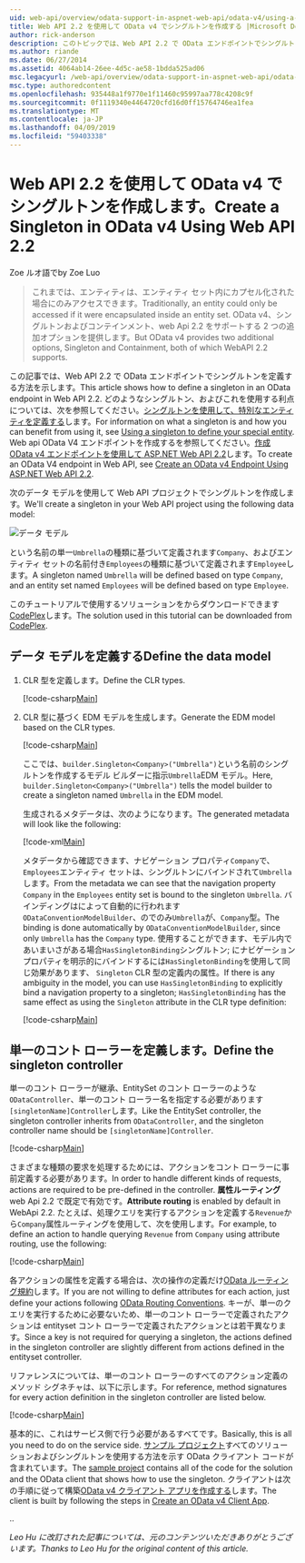 ```yaml
---
uid: web-api/overview/odata-support-in-aspnet-web-api/odata-v4/using-a-singleton-in-an-odata-endpoint-in-web-api-22
title: Web API 2.2 を使用して OData v4 でシングルトンを作成する |Microsoft Docs
author: rick-anderson
description: このトピックでは、Web API 2.2 で OData エンドポイントでシングルトンを定義する方法を示します。
ms.author: riande
ms.date: 06/27/2014
ms.assetid: 4064ab14-26ee-4d5c-ae58-1bdda525ad06
msc.legacyurl: /web-api/overview/odata-support-in-aspnet-web-api/odata-v4/using-a-singleton-in-an-odata-endpoint-in-web-api-22
msc.type: authoredcontent
ms.openlocfilehash: 935448a1f9770e1f11460c95997aa778c4208c9f
ms.sourcegitcommit: 0f1119340e4464720cfd16d0ff15764746ea1fea
ms.translationtype: MT
ms.contentlocale: ja-JP
ms.lasthandoff: 04/09/2019
ms.locfileid: "59403338"
---
```

# <a name="create-a-singleton-in-odata-v4-using-web-api-22"></a><span data-ttu-id="3c297-103">Web API 2.2 を使用して OData v4 でシングルトンを作成します。</span><span class="sxs-lookup"><span data-stu-id="3c297-103">Create a Singleton in OData v4 Using Web API 2.2</span></span>

<span data-ttu-id="3c297-104">Zoe ルオ語で</span><span class="sxs-lookup"><span data-stu-id="3c297-104">by Zoe Luo</span></span>

> <span data-ttu-id="3c297-105">これまでは、エンティティは、エンティティ セット内にカプセル化された場合にのみアクセスできます。</span><span class="sxs-lookup"><span data-stu-id="3c297-105">Traditionally, an entity could only be accessed if it were encapsulated inside an entity set.</span></span> <span data-ttu-id="3c297-106">OData v4、シングルトンおよびコンテインメント、web Api 2.2 をサポートする 2 つの追加オプションを提供します。</span><span class="sxs-lookup"><span data-stu-id="3c297-106">But OData v4 provides two additional options, Singleton and Containment, both of which WebAPI 2.2 supports.</span></span>


<span data-ttu-id="3c297-107">この記事では、Web API 2.2 で OData エンドポイントでシングルトンを定義する方法を示します。</span><span class="sxs-lookup"><span data-stu-id="3c297-107">This article shows how to define a singleton in an OData endpoint in Web API 2.2.</span></span> <span data-ttu-id="3c297-108">どのようなシングルトン、およびこれを使用する利点については、次を参照してください。[シングルトンを使用して、特別なエンティティを定義する](https://blogs.msdn.com/b/odatateam/archive/2014/03/05/use-singleton-to-define-your-special-entity.aspx)します。</span><span class="sxs-lookup"><span data-stu-id="3c297-108">For information on what a singleton is and how you can benefit from using it, see [Using a singleton to define your special entity](https://blogs.msdn.com/b/odatateam/archive/2014/03/05/use-singleton-to-define-your-special-entity.aspx).</span></span> <span data-ttu-id="3c297-109">Web api OData V4 エンドポイントを作成するを参照してください。[作成 OData v4 エンドポイントを使用して ASP.NET Web API 2.2](create-an-odata-v4-endpoint.md)します。</span><span class="sxs-lookup"><span data-stu-id="3c297-109">To create an OData V4 endpoint in Web API, see [Create an OData v4 Endpoint Using ASP.NET Web API 2.2](create-an-odata-v4-endpoint.md).</span></span> 

<span data-ttu-id="3c297-110">次のデータ モデルを使用して Web API プロジェクトでシングルトンを作成します。</span><span class="sxs-lookup"><span data-stu-id="3c297-110">We'll create a singleton in your Web API project using the following data model:</span></span>

![データ モデル](using-a-singleton-in-an-odata-endpoint-in-web-api-22/_static/image1.png)

<span data-ttu-id="3c297-112">という名前の単一`Umbrella`の種類に基づいて定義されます`Company`、およびエンティティ セットの名前付き`Employees`の種類に基づいて定義されます`Employee`します。</span><span class="sxs-lookup"><span data-stu-id="3c297-112">A singleton named `Umbrella` will be defined based on type `Company`, and an entity set named `Employees` will be defined based on type `Employee`.</span></span>

<span data-ttu-id="3c297-113">このチュートリアルで使用するソリューションをからダウンロードできます[CodePlex](http://aspnet.codeplex.com/sourcecontrol/latest#Samples/WebApi/OData/v4/ODataSingletonSample/)します。</span><span class="sxs-lookup"><span data-stu-id="3c297-113">The solution used in this tutorial can be downloaded from [CodePlex](http://aspnet.codeplex.com/sourcecontrol/latest#Samples/WebApi/OData/v4/ODataSingletonSample/).</span></span>

## <a name="define-the-data-model"></a><span data-ttu-id="3c297-114">データ モデルを定義する</span><span class="sxs-lookup"><span data-stu-id="3c297-114">Define the data model</span></span>

1. <span data-ttu-id="3c297-115">CLR 型を定義します。</span><span class="sxs-lookup"><span data-stu-id="3c297-115">Define the CLR types.</span></span>

    [!code-csharp[Main](using-a-singleton-in-an-odata-endpoint-in-web-api-22/samples/sample1.cs)]
2. <span data-ttu-id="3c297-116">CLR 型に基づく EDM モデルを生成します。</span><span class="sxs-lookup"><span data-stu-id="3c297-116">Generate the EDM model based on the CLR types.</span></span>

    [!code-csharp[Main](using-a-singleton-in-an-odata-endpoint-in-web-api-22/samples/sample2.cs)]

    <span data-ttu-id="3c297-117">ここでは、`builder.Singleton<Company>("Umbrella")`という名前のシングルトンを作成するモデル ビルダーに指示`Umbrella`EDM モデル。</span><span class="sxs-lookup"><span data-stu-id="3c297-117">Here, `builder.Singleton<Company>("Umbrella")` tells the model builder to create a singleton named `Umbrella` in the EDM model.</span></span>

    <span data-ttu-id="3c297-118">生成されるメタデータは、次のようになります。</span><span class="sxs-lookup"><span data-stu-id="3c297-118">The generated metadata will look like the following:</span></span>

    [!code-xml[Main](using-a-singleton-in-an-odata-endpoint-in-web-api-22/samples/sample3.xml)]

    <span data-ttu-id="3c297-119">メタデータから確認できます、ナビゲーション プロパティ`Company`で、`Employees`エンティティ セットは、シングルトンにバインドされて`Umbrella`します。</span><span class="sxs-lookup"><span data-stu-id="3c297-119">From the metadata we can see that the navigation property `Company` in the `Employees` entity set is bound to the singleton `Umbrella`.</span></span> <span data-ttu-id="3c297-120">バインディングはによって自動的に行われます`ODataConventionModelBuilder`、のでのみ`Umbrella`が、`Company`型。</span><span class="sxs-lookup"><span data-stu-id="3c297-120">The binding is done automatically by `ODataConventionModelBuilder`, since only `Umbrella` has the `Company` type.</span></span> <span data-ttu-id="3c297-121">使用することができます、モデル内であいまいさがある場合`HasSingletonBinding`シングルトン; にナビゲーション プロパティを明示的にバインドするには`HasSingletonBinding`を使用して同じ効果があります、 `Singleton` CLR 型の定義内の属性。</span><span class="sxs-lookup"><span data-stu-id="3c297-121">If there is any ambiguity in the model, you can use `HasSingletonBinding` to explicitly bind a navigation property to a singleton; `HasSingletonBinding` has the same effect as using the `Singleton` attribute in the CLR type definition:</span></span>

    [!code-csharp[Main](using-a-singleton-in-an-odata-endpoint-in-web-api-22/samples/sample4.cs)]

## <a name="define-the-singleton-controller"></a><span data-ttu-id="3c297-122">単一のコント ローラーを定義します。</span><span class="sxs-lookup"><span data-stu-id="3c297-122">Define the singleton controller</span></span>

<span data-ttu-id="3c297-123">単一のコント ローラーが継承、EntitySet のコント ローラーのような`ODataController`、単一のコント ローラー名を指定する必要があります`[singletonName]Controller`します。</span><span class="sxs-lookup"><span data-stu-id="3c297-123">Like the EntitySet controller, the singleton controller inherits from `ODataController`, and the singleton controller name should be `[singletonName]Controller`.</span></span>

[!code-csharp[Main](using-a-singleton-in-an-odata-endpoint-in-web-api-22/samples/sample5.cs)]

<span data-ttu-id="3c297-124">さまざまな種類の要求を処理するためには、アクションをコント ローラーに事前定義する必要があります。</span><span class="sxs-lookup"><span data-stu-id="3c297-124">In order to handle different kinds of requests, actions are required to be pre-defined in the controller.</span></span> <span data-ttu-id="3c297-125">**属性ルーティング**web Api 2.2 で既定で有効です。</span><span class="sxs-lookup"><span data-stu-id="3c297-125">**Attribute routing** is enabled by default in WebApi 2.2.</span></span> <span data-ttu-id="3c297-126">たとえば、処理クエリを実行するアクションを定義する`Revenue`から`Company`属性ルーティングを使用して、次を使用します。</span><span class="sxs-lookup"><span data-stu-id="3c297-126">For example, to define an action to handle querying `Revenue` from `Company` using attribute routing, use the following:</span></span>

[!code-csharp[Main](using-a-singleton-in-an-odata-endpoint-in-web-api-22/samples/sample6.cs)]

<span data-ttu-id="3c297-127">各アクションの属性を定義する場合は、次の操作の定義だけ[OData ルーティング規約](../odata-routing-conventions.md)します。</span><span class="sxs-lookup"><span data-stu-id="3c297-127">If you are not willing to define attributes for each action, just define your actions following [OData Routing Conventions](../odata-routing-conventions.md).</span></span> <span data-ttu-id="3c297-128">キーが、単一のクエリを実行するために必要ないため、単一のコント ローラーで定義されたアクションは entityset コント ローラーで定義されたアクションとは若干異なります。</span><span class="sxs-lookup"><span data-stu-id="3c297-128">Since a key is not required for querying a singleton, the actions defined in the singleton controller are slightly different from actions defined in the entityset controller.</span></span>

<span data-ttu-id="3c297-129">リファレンスについては、単一のコント ローラーのすべてのアクション定義のメソッド シグネチャは、以下に示します。</span><span class="sxs-lookup"><span data-stu-id="3c297-129">For reference, method signatures for every action definition in the singleton controller are listed below.</span></span>

[!code-csharp[Main](using-a-singleton-in-an-odata-endpoint-in-web-api-22/samples/sample7.cs)]

<span data-ttu-id="3c297-130">基本的に、これはサービス側で行う必要があるすべてです。</span><span class="sxs-lookup"><span data-stu-id="3c297-130">Basically, this is all you need to do on the service side.</span></span> <span data-ttu-id="3c297-131">[サンプル プロジェクト](http://aspnet.codeplex.com/sourcecontrol/latest#Samples/WebApi/OData/v4/ODataSingletonSample/)すべてのソリューションおよびシングルトンを使用する方法を示す OData クライアント コードが含まれています。</span><span class="sxs-lookup"><span data-stu-id="3c297-131">The [sample project](http://aspnet.codeplex.com/sourcecontrol/latest#Samples/WebApi/OData/v4/ODataSingletonSample/) contains all of the code for the solution and the OData client that shows how to use the singleton.</span></span> <span data-ttu-id="3c297-132">クライアントは次の手順に従って構築[OData v4 クライアント アプリを作成する](create-an-odata-v4-client-app.md)します。</span><span class="sxs-lookup"><span data-stu-id="3c297-132">The client is built by following the steps in [Create an OData v4 Client App](create-an-odata-v4-client-app.md).</span></span>

<span data-ttu-id="3c297-133">.</span><span class="sxs-lookup"><span data-stu-id="3c297-133">.</span></span> 

*<span data-ttu-id="3c297-134">Leo Hu に改訂された記事については、元のコンテンツいただきありがとうございます。</span><span class="sxs-lookup"><span data-stu-id="3c297-134">Thanks to Leo Hu for the original content of this article.</span></span>*
